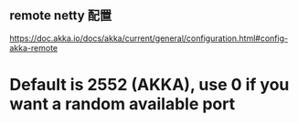 #
## remote netty 配置
https://doc.akka.io/docs/akka/current/general/configuration.html#config-akka-remote  
 # Default is 2552 (AKKA), use 0 if you want a random available port